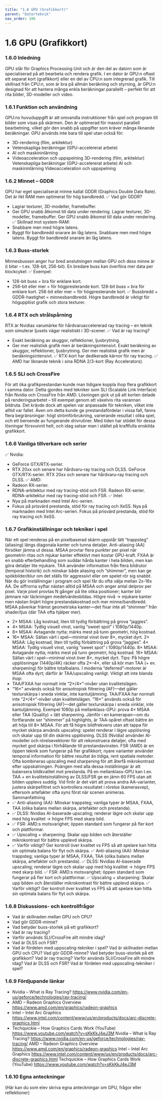 ```yaml
---
title: "1.6 GPU (Grafikkort)"
parent: "Datorteknik"
nav_order: 106
---
```


# 1.6 GPU (Grafikkort)

### 1.6.0 Inledning
GPU står för Graphics Processing Unit och är den del av datorn som är specialiserad på att bearbeta och rendera grafik. I en dator är GPU:n oftast ett separat kort (grafikkort) eller en del av CPU:n som integrerad grafik.
Till skillnad från CPU:n, som är bra på allmän beräkning och styrning, är GPU:n designad för att hantera många enkla beräkningar parallellt – perfekt för att rita bilder, 3D-modeller och video.
### 1.6.1 Funktion och användning
GPU:ns huvuduppgift är att omvandla instruktioner från spel och program till bilder som visas på skärmen. Den är optimerad för massivt parallell bearbetning, vilket gör den snabb på uppgifter som kräver många liknande beräkningar.
GPU används inte bara till spel utan också för:
- 3D-rendering (film, arkitektur)
- Vetenskapliga beräkningar (GPU-accelererat arbete)
- AI och maskininlärning
- Videoacceleration och uppspelning
3D-rendering (film, arkitektur)
Vetenskapliga beräkningar (GPU-accelererat arbete)
AI och maskininlärning
Videoacceleration och uppspelning
### 1.6.2 Minnet – GDDR
GPU har eget specialiserat minne kallat GDDR (Graphics Double Data Rate). Det är likt RAM men optimerat för hög bandbredd.
✅ Vad gör GDDR?
- Lagrar texturer, 3D-modeller, framebuffer.
- Ger GPU snabb åtkomst till data under rendering.
Lagrar texturer, 3D-modeller, framebuffer.
Ger GPU snabb åtkomst till data under rendering.
✅ Skillnad mot system-RAM:
- Snabbare men med högre latens.
- Byggt för bandbredd snarare än låg latens.
Snabbare men med högre latens.
Byggt för bandbredd snarare än låg latens.
### 1.6.3 Buss-storlek
Minnesbussen anger hur bred anslutningen mellan GPU och dess minne är (i bitar – t.ex. 128-bit, 256-bit).
En bredare buss kan överföra mer data per klockcykel: ✅ Exempel:
- 128-bit buss = bra för enklare kort.
- 256-bit eller mer = för högpresterande kort.
128-bit buss = bra för enklare kort.
256-bit eller mer = för högpresterande kort.
✅ Bussbredd + GDDR-hastighet = minnesbandbredd. Högre bandbredd är viktigt för högupplöst grafik och stora texturer.
### 1.6.4 RTX och strålspårning
RTX är Nvidias varumärke för hårdvaruaccelererad ray tracing – en teknik som simulerar ljusets vägar realistiskt i 3D-scener.
✅ Vad är ray tracing?
- Exakt beräkning av skuggor, reflektioner, ljusbrytning.
- Ger mer realistisk grafik men är beräkningsintensivt.
Exakt beräkning av skuggor, reflektioner, ljusbrytning.
Ger mer realistisk grafik men är beräkningsintensivt.
✅ RTX-kort har dedikerade kärnor för ray tracing. ✅ AMD har liknande teknik i sina RDNA 2/3-kort (Ray Accelerators).
### 1.6.5 SLI och CrossFire
För att öka grafikprestandan kunde man tidigare koppla ihop flera grafikkort i samma dator. Detta gjordes med tekniker som SLI (Scalable Link Interface) från Nvidia och CrossFire från AMD. Lösningen gick ut på att korten delade på renderingsarbetet – till exempel genom att växelvis rita varannan bildruta. Det krävde dock att spelen var anpassade för tekniken, vilket inte alltid var fallet. Även om detta kunde ge prestandafördelar i vissa fall, fanns flera begränsningar: högt strömförbrukning, varierande resultat i olika spel, och ett beroende av fungerande drivrutiner. Med tiden har stödet för dessa lösningar försvunnit helt, och idag satsar man i stället på kraftfulla enskilda grafikkort.
### 1.6.6 Vanliga tillverkare och serier
✅ Nvidia:
- GeForce GTX/RTX-serier.
- RTX 20xx och senare har hårdvaru-ray tracing och DLSS.
GeForce GTX/RTX-serier.
RTX 20xx och senare har hårdvaru-ray tracing och DLSS.
✅ AMD:
- Radeon RX-serier.
- RDNA-arkitektur med ray tracing-stöd och FSR.
Radeon RX-serier.
RDNA-arkitektur med ray tracing-stöd och FSR.
✅ Intel:
- Nya på marknaden med Intel Arc-serien.
- Fokus på prisvärd prestanda, stöd för ray tracing och XeSS.
Nya på marknaden med Intel Arc-serien.
Fokus på prisvärd prestanda, stöd för ray tracing och XeSS.
### 1.6.7 Grafikinställningar och tekniker i spel
När ett spel renderas på en pixelbaserad skärm uppstår lätt “trappsteg” (aliasing) längs diagonala kanter och tunna detaljer. Anti-aliasing (AA) försöker jämna ut dessa. MSAA provtar flera punkter per pixel när geometrin ritas och mjukar kanter effektivt men kostar GPU-kraft. FXAA är en snabb efterbehandling som suddar hårda kanter i hela bilden, men kan göra detaljer lite mjukare. TAA använder information från flera bildrutor (temporal historik) och minskar både aliasing och “shimmer”, men kan ge spökbilder/blur om det ställs för aggressivt eller om spelet rör sig snabbt.
När du gör inställningar i program och spel får du ofta välja mellan 2x-16x AA. De siffrorna syftar nästan alltid på MSAA och anger antal delprov per pixel. Varje pixel provtas N gånger på lite olika positioner; kanter blir jämnare när täckningen medelvärdesbildas. Högre nivå → mjukare kanter men nästan linjärt högre prestandakostnad och mer minne/bandbredd. MSAA påverkar främst geometriska kanter—det fixar inte all “shimmer” från shader/ljus (där TAA ofta hjälper mer).
- 2× MSAA: Låg kostnad, liten till tydlig förbättring på grova “jaggies”.
- 4× MSAA: Tydlig visuell vinst, vanlig “sweet spot” i 1080p/1440p.
- 8× MSAA: Avtagande nytta; märks mest på tunn geometri, hög kostnad.
- 16× MSAA: Sällan värt i spel—minimal vinst över 8×, mycket dyrt.
2× MSAA: Låg kostnad, liten till tydlig förbättring på grova “jaggies”.
4× MSAA: Tydlig visuell vinst, vanlig “sweet spot” i 1080p/1440p.
8× MSAA: Avtagande nytta; märks mest på tunn geometri, hög kostnad.
16× MSAA: Sällan värt i spel—minimal vinst över 8×, mycket dyrt.
Tips: På högre upplösningar (1440p/4K) räcker ofta 2×–4×, eller så kör man TAA (+ ev. sharpening) för bättre totalbalans. I moderna “deferred”-motorer är MSAA ofta dyrt; därför är TAA/upscaling vanligt.
Viktigt att inte blanda ihop:
- TAA/FXAA har normalt inte “2×/4×”-nivåer utan kvalitetslägen.
- “16×” används också för anisotropisk filtrering (AF)—det gäller texturskärpa i sneda vinklar, inte kantutjämning.
TAA/FXAA har normalt inte “2×/4×”-nivåer utan kvalitetslägen.
“16×” används också för anisotropisk filtrering (AF)—det gäller texturskärpa i sneda vinklar, inte kantutjämning.
Exempel 1080p på mellanklass-GPU: prova 4× MSAA eller TAA (Quality) + lätt sharpening. Jämför i en kamerapan—om du fortfarande ser “shimmer” på highlights, är TAA-spåret oftast bättre än att höja till 8× MSAA.
För att få högre bildfrekvens utan att tappa för mycket skärpa används upscaling: spelet renderar i lägre upplösning och skalar upp till din skärms upplösning. DLSS (Nvidia) använder AI-modeller och rörelsevektorer för att rekonstruera detaljer, ofta med mycket god skärpa i förhållande till prestandavinsten. FSR (AMD) är en öppen teknik som fungerar på fler grafikkort; nyare varianter använder temporal information för bättre resultat än tidiga, rent spatiala metoder. Ofta kombineras upscaling med sharpening för att återfå mikrokontrast efter uppskalningen.
Poängen med alla dessa inställningar är att balansera bildkvalitet mot prestanda. På en mellanklass-GPU kan t.ex. TAA + en kvalitetsinställning av DLSS/FSR ge en jämn 60 FPS utan att bilden upplevs suddig. Vid finlir är det värt att prova andra AA-varianter, justera skärpefiltret och kontrollera resultatet i rörelse (kamerasvep), eftersom artefakter ofta syns först när scenen animeras.
Sammanfattning
- ✅ Anti-aliasing (AA): Minskar trappsteg; vanliga typer är MSAA, FXAA, TAA (olika balans mellan skärpa, artefakter och prestanda).
- ✅ DLSS: Nvidias AI-baserade upscaling; renderar lägre och skalar upp med hög kvalitet → högre FPS med skarp bild.
- ✅ FSR: AMD:s motsvarighet; öppen standard som fungerar på fler kort och plattformar.
- ✅ Upscaling + sharpening: Skalar upp bilden och återställer mikrokontrast för bättre upplevd skärpa.
- ✅ Varför viktigt? Ger kontroll över kvalitet vs FPS så att spelare kan hitta sin optimala balans för flyt och skärpa.
✅ Anti-aliasing (AA): Minskar trappsteg; vanliga typer är MSAA, FXAA, TAA (olika balans mellan skärpa, artefakter och prestanda).
✅ DLSS: Nvidias AI-baserade upscaling; renderar lägre och skalar upp med hög kvalitet → högre FPS med skarp bild.
✅ FSR: AMD:s motsvarighet; öppen standard som fungerar på fler kort och plattformar.
✅ Upscaling + sharpening: Skalar upp bilden och återställer mikrokontrast för bättre upplevd skärpa.
✅ Varför viktigt? Ger kontroll över kvalitet vs FPS så att spelare kan hitta sin optimala balans för flyt och skärpa.
### 1.6.8 Diskussions- och kontrollfrågor
- Vad är skillnaden mellan GPU och CPU?
- Vad gör GDDR-minne?
- Vad betyder buss-storlek på ett grafikkort?
- Vad är ray tracing?
- Varför används SLI/CrossFire allt mindre idag?
- Vad är DLSS och FSR?
- Vad är fördelen med uppscaling-tekniker i spel?
Vad är skillnaden mellan GPU och CPU?
Vad gör GDDR-minne?
Vad betyder buss-storlek på ett grafikkort?
Vad är ray tracing?
Varför används SLI/CrossFire allt mindre idag?
Vad är DLSS och FSR?
Vad är fördelen med uppscaling-tekniker i spel?
### 1.6.9 Fördjupande länkar
- Nvidia – What is Ray Tracing? https://www.nvidia.com/en-us/geforce/technologies/ray-tracing/
- AMD – Radeon Graphics Overview https://www.amd.com/en/graphics/radeon-graphics
- Intel – Intel Arc Graphics https://www.intel.com/content/www/us/en/products/docs/arc-discrete-graphics.html
- Techquickie – How Graphics Cards Work (YouTube) https://www.youtube.com/watch?v=sKkKkJ4eJ3M
Nvidia – What is Ray Tracing? https://www.nvidia.com/en-us/geforce/technologies/ray-tracing/
AMD – Radeon Graphics Overview https://www.amd.com/en/graphics/radeon-graphics
Intel – Intel Arc Graphics https://www.intel.com/content/www/us/en/products/docs/arc-discrete-graphics.html
Techquickie – How Graphics Cards Work (YouTube) https://www.youtube.com/watch?v=sKkKkJ4eJ3M
### 1.6.10 Egna anteckningar
(Här kan du som elev skriva egna anteckningar om GPU, frågor eller reflektioner)